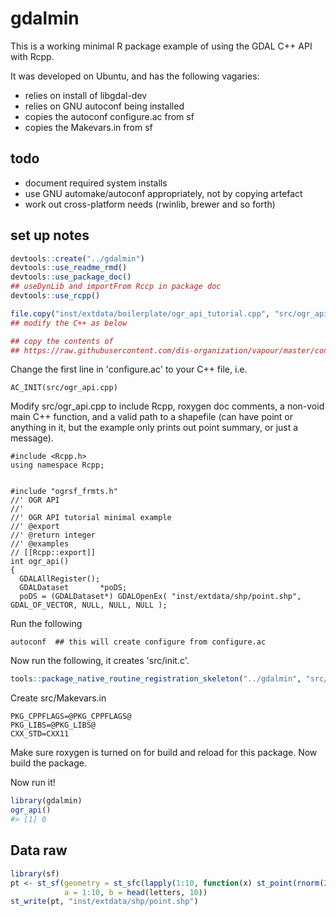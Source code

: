 <!-- README.md is generated from README.Rmd. Please edit that file -->
gdalmin
=======

This is a working minimal R package example of using the GDAL C++ API with Rcpp.

It was developed on Ubuntu, and has the following vagaries:

-   relies on install of libgdal-dev
-   relies on GNU autoconf being installed
-   copies the autoconf configure.ac from sf
-   copies the Makevars.in from sf

todo
----

-   document required system installs
-   use GNU automake/autoconf appropriately, not by copying artefact
-   work out cross-platform needs (rwinlib, brewer and so forth)

set up notes
------------

``` r
devtools::create("../gdalmin")
devtools::use_readme_rmd()
devtools::use_package_doc()
## useDynLib and importFrom Rccp in package doc
devtools::use_rcpp()

file.copy("inst/extdata/boilerplate/ogr_api_tutorial.cpp", "src/ogr_api.cpp", overwrite = TRUE)
## modify the C++ as below

## copy the contents of 
## https://raw.githubusercontent.com/dis-organization/vapour/master/configure.ac to configure.ac
```

Change the first line in 'configure.ac' to your C++ file, i.e.

    AC_INIT(src/ogr_api.cpp)

Modify src/ogr\_api.cpp to include Rcpp, roxygen doc comments, a non-void main C++ function, and a valid path to a shapefile (can have point or anything in it, but the example only prints out point summary, or just a message).

    #include <Rcpp.h>
    using namespace Rcpp;


    #include "ogrsf_frmts.h"
    //' OGR API
    //'
    //' OGR API tutorial minimal example
    //' @export
    //' @return integer
    //' @examples
    // [[Rcpp::export]]
    int ogr_api()
    {
      GDALAllRegister();
      GDALDataset       *poDS;
      poDS = (GDALDataset*) GDALOpenEx( "inst/extdata/shp/point.shp", GDAL_OF_VECTOR, NULL, NULL, NULL );

Run the following

    autoconf  ## this will create configure from configure.ac

Now run the following, it creates 'src/init.c'.

``` r
tools::package_native_routine_registration_skeleton("../gdalmin", "src/init.c",character_only = FALSE)
```

Create src/Makevars.in

    PKG_CPPFLAGS=@PKG_CPPFLAGS@
    PKG_LIBS=@PKG_LIBS@
    CXX_STD=CXX11

Make sure roxygen is turned on for build and reload for this package. Now build the package.

Now run it!

``` r
library(gdalmin)
ogr_api()
#> [1] 0
```

Data raw
--------

``` r
library(sf)
pt <- st_sf(geometry = st_sfc(lapply(1:10, function(x) st_point(rnorm(2))), crs  = 3031), 
            a = 1:10, b = head(letters, 10))
st_write(pt, "inst/extdata/shp/point.shp")
```
